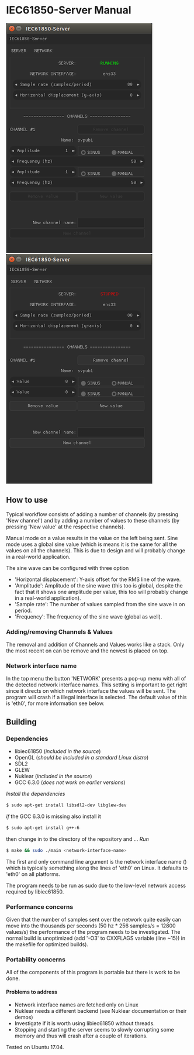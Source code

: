# IEC61850-Server Manual

![User interface #1](images/running-server.png)
![User interface #2](images/stopped-server.png)

## How to use
Typical workflow consists of adding a number of channels (by pressing 'New channel') and by adding a number of values to these channels (by pressing 'New value' at the respective channels).

Manual mode on a value results in the value on the left being sent. Sine mode uses a global sine value (which is means it is the same for all the values on all the channels). This is due to design and will probably change in a real-world application.

The sine wave can be configured with three option
- 'Horizontal displacement': Y-axis offset for the RMS line of the wave.
- 'Amplitude': Amplitude of the sine wave (this too is global, despite the fact that it shows one amplitude per value, this too will probably change in a real-world application).
- 'Sample rate': The number of values sampled from the sine wave in on period.
- 'Frequency': The frequency of the sine wave (global as well).

### Adding/removing Channels & Values
The removal and addition of Channels and Values works like a stack. Only the most recent on can be remove and the newest is placed on top.

### Network interface name
In the top menu the button 'NETWORK' presents a pop-up menu with all of the detected network interface names. This setting is important to get right since it directs on which network interface the values will be sent. The program will crash if a illegal interface is selected. The default value of this is 'eth0', for more information see below.

## Building
### Dependencies
- libiec61850 (_included in the source_)
- OpenGL (_should be included in a standard Linux distro_)
- SDL2
- GLEW
- Nuklear (_included in the source_)
- GCC 6.3.0 (_does *not* work on earlier versions_)

*Install the dependencies*
```bash  
$ sudo apt-get install libsdl2-dev libglew-dev
```
_if_ the GCC 6.3.0 is missing also install it
```bash  
$ sudo apt-get install g++-6
```
then change in to the directory of the repository and ...
*Run*
```bash  
$ make && sudo ./main <network-interface-name>
```

The first and only command line argument is the network interface name (<network-interface-name>) which is typically something along the lines of 'eth0' on Linux. It defaults to 'eth0'
on all platforms.

The program needs to be run as sudo due to the low-level network access required by libiec61850.

### Performance concerns
Given that the number of samples sent over the network quite easily can move into the thousands per seconds (50 hz * 256 samples/s = 12800 values/s) the performance of the program needs to be investigated. The normal build is unoptimized (add '-O3' to CXXFLAGS variable (line ~15)) in the makefile for optimized builds).

### Portability concerns
All of the components of this program is portable but there is work to be done.
#### Problems to address
- Network interface names are fetched only on Linux
- Nuklear needs a different backend (see Nuklear documentation or their demos)
- Investigate if it is worth using libiec61850 without threads.
- Stopping and starting the server seems to slowly corrupting some memory and
thus will crash after a couple of iterations.

Tested on Ubuntu 17.04.
